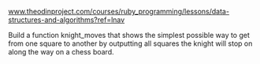 www.theodinproject.com/courses/ruby_programming/lessons/data-structures-and-algorithms?ref=lnav

Build a function knight_moves that shows the simplest possible way to get from one square to another by outputting all squares the knight will stop on along the way on a chess board.

